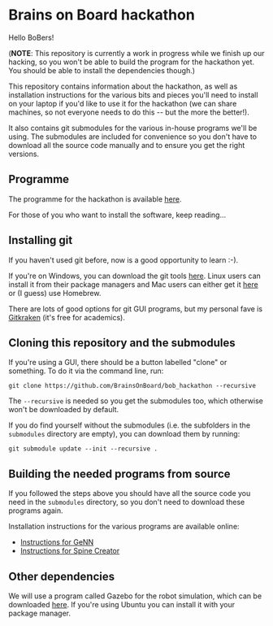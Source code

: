 # Brains on Board hackathon
Hello BoBers!

(**NOTE**: This repository is currently a work in progress while we finish up our hacking, so you won't be able to build the program for the hackathon yet. You should be able to install the dependencies though.)

This repository contains information about the hackathon, as well as installation instructions for the various bits and pieces you'll need to install on your laptop if you'd like to use it for the hackathon (we can share machines, so not everyone needs to do this -- but the more the better!).

It also contains git submodules for the various in-house programs we'll be using. The submodules are included for convenience so you don't have to download all the source code manually and to ensure you get the right versions.

## Programme
The programme for the hackathon is available [here](markdown.md).

For those of you who want to install the software, keep reading...

## Installing git
If you haven't used git before, now is a good opportunity to learn :-).

If you're on Windows, you can download the git tools [here](https://gitforwindows.org). Linux users can install it from their package managers and Mac users can either get it [here](https://git-scm.com/download/mac) or (I guess) use Homebrew.

There are lots of good options for git GUI programs, but my personal fave is [Gitkraken](https://www.gitkraken.com) (it's free for academics).

## Cloning this repository and the submodules
If you're using a GUI, there should be a button labelled "clone" or something. To do it via the command line, run:
```
git clone https://github.com/BrainsOnBoard/bob_hackathon --recursive
```

The ``--recursive`` is needed so you get the submodules too, which otherwise won't be downloaded by default.

If you do find yourself without the submodules (i.e. the subfolders in the ``submodules`` directory are empty), you can download them by running:
```
git submodule update --init --recursive .
```

## Building the needed programs from source
If you followed the steps above you should have all the source code you need in the ``submodules`` directory, so you don't need to download these programs again.

Installation instructions for the various programs are available online:
* [Instructions for GeNN](https://github.com/genn-team/genn/blob/master/README.md)
* [Instructions for Spine Creator](https://spineml.github.io/spinecreator)

## Other dependencies
We will use a program called Gazebo for the robot simulation, which can be downloaded [here](http://gazebosim.org). If you're using Ubuntu you can install it with your package manager.

